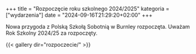+++
title = "Rozpoczęcie roku szkolnego 2024/2025"
kategoria = ["wydarzenia"]
date = "2024-09-16T21:29:20+02:00"
+++

Nowa przygoda z Polską Szkołą Sobotnią w Burnley rozpoczęta. Uważam Rok Szkolny 2024/25 za rozpoczęty.
<!--more-->
{{< gallery dir="rozpoczecie/" >}}

